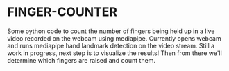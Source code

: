 # FINGER-COUNTER

Some python code to count the number of fingers being held up in a live video recorded on the webcam using mediapipe. 
Currently opens webcam and runs mediapipe hand landmark detection on the video stream. Still a work in progress, next step is to visualize the results! Then from there we'll determine which fingers are raised and count them.

